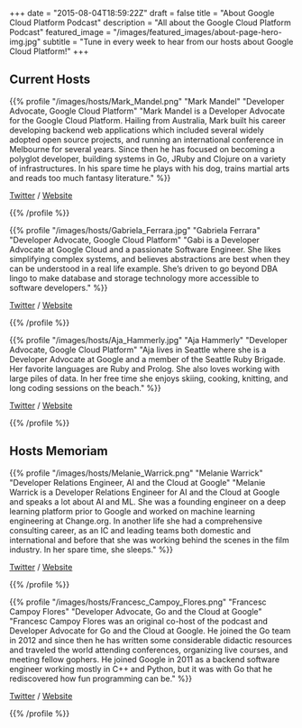 +++
date = "2015-08-04T18:59:22Z"
draft = false
title = "About Google Cloud Platform Podcast"
description = "All about the Google Cloud Platform Podcast"
featured_image = "/images/featured_images/about-page-hero-img.jpg"
subtitle = "Tune in every week to hear from our hosts about Google Cloud Platform!"
+++


<div class="row">
   <div class="col-12 text-left">

   <h2>Current Hosts</h2>

   </div>

  <div class="col-12">

{{% profile 
	"/images/hosts/Mark_Mandel.png" 
	"Mark Mandel" 
	"Developer Advocate, Google Cloud Platform" 
	"Mark Mandel is a Developer Advocate for the Google Cloud Platform. Hailing from Australia, Mark built his career developing backend web applications which included several widely adopted open source projects, and running an international conference in Melbourne for several years. Since then he has focused on becoming a polyglot developer, building systems in Go, JRuby and Clojure on a variety of infrastructures. In his spare time he plays with his dog, trains martial arts and reads too much fantasy literature."
%}}

[Twitter](https://www.twitter.com/neurotic) / 
[Website](http://www.compoundtheory.com)

{{% /profile %}}

  </div>

  <div class="col-12">

{{% profile 
	"/images/hosts/Gabriela_Ferrara.jpg" 
	"Gabriela Ferrara" 
	"Developer Advocate, Google Cloud Platform"
	"Gabi is a Developer Advocate at Google Cloud and a passionate Software Engineer. She likes simplifying complex systems, and believes abstractions are best when they can be understood in a real life example. She’s driven to go beyond DBA lingo to make database and storage technology more accessible to software developers." 
%}}

[Twitter](https://twitter.com/gabidavila) / 
[Website](https://blog.gabriela.io/)

{{% /profile %}}

   </div>
   
  <div class="col-12">

{{% profile 
	"/images/hosts/Aja_Hammerly.jpg" 
	"Aja Hammerly" 
	"Developer Advocate, Google Cloud Platform"
	"Aja lives in Seattle where she is a Developer Advocate at Google and a member of the Seattle Ruby Brigade. Her favorite languages are Ruby and Prolog. She also loves working with large piles of data. In her free time she enjoys skiing, cooking, knitting, and long coding sessions on the beach." 
%}}

[Twitter](https://twitter.com/the_thagomizer) / 
[Website](http://www.thagomizer.com/)

{{% /profile %}}

   </div>

   <div class="col-12 text-left mt-4">

   <h2>Hosts Memoriam</h2>

   </div>

  <div class="col-12">

{{% profile 
	"/images/hosts/Melanie_Warrick.png" 
	"Melanie Warrick" 
	"Developer Relations Engineer, AI and the Cloud at Google"
	"Melanie Warrick is a Developer Relations Engineer for AI and the Cloud at Google and speaks a lot about AI and ML. She was a founding engineer on a deep learning platform prior to Google and worked on machine learning engineering at Change.org. In another life she had a comprehensive consulting career, as an IC and leading teams both domestic and international and before that she was working behind the scenes in the film industry. In her spare time, she sleeps." 
%}}

[Twitter](https://www.twitter.com/nyghtowl) / 
[Website](http://www.nyghtowl.com/)

{{% /profile %}}

  </div>

  <div class="col-12">

{{% profile 
	"/images/hosts/Francesc_Campoy_Flores.png" 
	"Francesc Campoy Flores" 
	"Developer Advocate, Go and the Cloud at Google"
	"Francesc Campoy Flores was an original co-host of the podcast and Developer Advocate for Go and the Cloud at Google. He joined the Go team in 2012 and since then he has written some considerable didactic resources and traveled the world attending conferences, organizing live courses, and meeting fellow gophers. He joined Google in 2011 as a backend software engineer working mostly in C++ and Python, but it was with Go that he rediscovered how fun programming can be." 
%}}

[Twitter](https://www.twitter.com/francesc) / 
[Website](http://www.campoy.cat/)

{{% /profile %}}

  </div>
</div>
